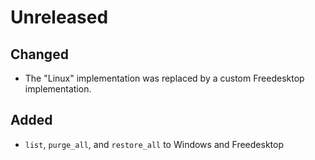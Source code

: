 
# Unreleased

## Changed
- The "Linux" implementation was replaced by a custom Freedesktop implementation.

## Added
- `list`, `purge_all`, and `restore_all` to Windows and Freedesktop

